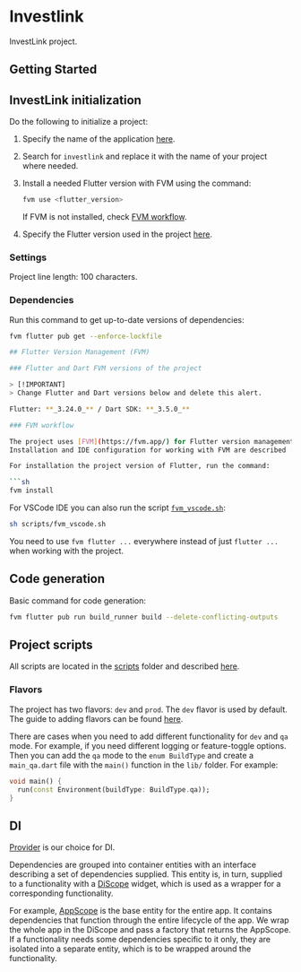 # Investlink

InvestLink project.

## Getting Started

## InvestLink initialization

Do the following to initialize a project:

1. Specify the name of the application [here](#enter-app-name-here).
2. Search for `investlink` and replace it with the name of your project where needed.
3. Install a needed Flutter version with FVM using the command:

   ```sh
   fvm use <flutter_version>
   ```

   If FVM is not installed, check [FVM workflow](#fvm-workflow).

4. Specify the Flutter version used in the project [here](#flutter-and-dart-fvm-versions-of-the-project).

### Settings

Project line length: 100 characters.

### Dependencies

Run this command to get up-to-date versions of dependencies:

````sh
fvm flutter pub get --enforce-lockfile

## Flutter Version Management (FVM)

### Flutter and Dart FVM versions of the project

> [!IMPORTANT]
> Change Flutter and Dart versions below and delete this alert.

Flutter: **_3.24.0_** / Dart SDK: **_3.5.0_**

### FVM workflow

The project uses [FVM](https://fvm.app/) for Flutter version management.
Installation and IDE configuration for working with FVM are described [here](https://fvm.app/docs/getting_started/installation/) and [here](https://fvm.app/docs/getting_started/configuration).

For installation the project version of Flutter, run the command:

```sh
fvm install
````

For VSCode IDE you can also run the script [`fvm_vscode.sh`](scripts/fvm_vscode.sh):

```sh
sh scripts/fvm_vscode.sh
```

You need to use `fvm flutter ...` everywhere instead of just `flutter ...` when working with the project.

## Code generation

Basic command for code generation:

```sh
fvm flutter pub run build_runner build --delete-conflicting-outputs
```

## Project scripts

All scripts are located in the [scripts](scripts) folder and described [here](docs/scripts.md).

### Flavors

The project has two flavors: `dev` and `prod`. The `dev` flavor is used by default.
The guide to adding flavors can be found [here](docs/flavors.md).

There are cases when you need to add different functionality for `dev` and `qa` mode. For example, if you need different logging or feature-toggle options. Then you can add the `qa` mode to the `enum BuildType` and create a `main_qa.dart` file with the `main()` function in the `lib/` folder. For example:

```dart
void main() {
  run(const Environment(buildType: BuildType.qa));
}
```

## DI

[Provider](https://pub.dev/packages/provider) is our choice for DI.

Dependencies are grouped into container entities with an interface describing a set of dependencies supplied. This entity is, in turn, supplied to a functionality with a [DiScope](./lib/features/common/widgets/di_scope/di_scope.dart) widget, which is used as a wrapper for a corresponding functionality.

For example, [AppScope](./lib/features/app/di/app_scope.dart) is the base entity for the entire app. It contains dependencies that function through the entire lifecycle of the app. We wrap the whole app in the DiScope and pass a factory that returns the AppScope.
If a functionality needs some dependencies specific to it only, they are isolated into a separate entity, which is to be wrapped around the functionality.
